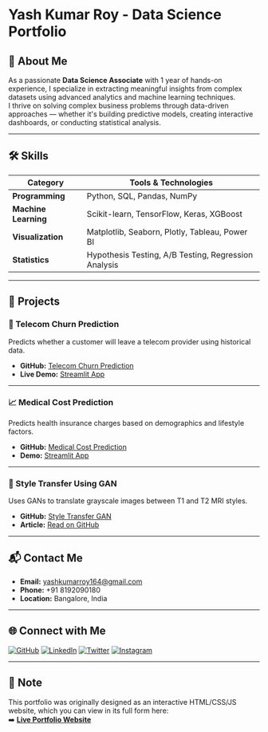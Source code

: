 # Yash Kumar Roy - Data Science Portfolio

## 👋 About Me
As a passionate **Data Science Associate** with 1 year of hands-on experience, I specialize in extracting meaningful insights from complex datasets using advanced analytics and machine learning techniques.  
I thrive on solving complex business problems through data-driven approaches — whether it's building predictive models, creating interactive dashboards, or conducting statistical analysis.

---

## 🛠 Skills

| Category        | Tools & Technologies |
|-----------------|----------------------|
| **Programming** | Python, SQL, Pandas, NumPy |
| **Machine Learning** | Scikit-learn, TensorFlow, Keras, XGBoost |
| **Visualization** | Matplotlib, Seaborn, Plotly, Tableau, Power BI |
| **Statistics** | Hypothesis Testing, A/B Testing, Regression Analysis |

---

## 📂 Projects

### 🤖 Telecom Churn Prediction
Predicts whether a customer will leave a telecom provider using historical data.  
- **GitHub:** [Telecom Churn Prediction](https://github.com/SpidY21/Telecome_churn_prediction)  
- **Live Demo:** [Streamlit App](https://telecomechurnprediction-7prokjhha4796ddws2pcxj.streamlit.app/)

---

### 📈 Medical Cost Prediction
Predicts health insurance charges based on demographics and lifestyle factors.  
- **GitHub:** [Medical Cost Prediction](https://github.com/SpidY21/Medical_Cost_Prediction)  
- **Demo:** [Streamlit App](https://spidy21-medical-cost-prediction-app-aht1f2.streamlit.app/)

---

### 🧠 Style Transfer Using GAN
Uses GANs to translate grayscale images between T1 and T2 MRI styles.  
- **GitHub:** [Style Transfer GAN](https://github.com/SpidY21/Style_Transfer_GAN)  
- **Article:** [Read on GitHub](https://github.com/SpidY21/Style_Transfer_GAN/blob/main/README.md)

---

## 📬 Contact Me
- **Email:** yashkumarroy164@gmail.com  
- **Phone:** +91 8192090180  
- **Location:** Bangalore, India  

---

## 🌐 Connect with Me
[![GitHub](https://img.shields.io/badge/GitHub-000?logo=github&logoColor=white)](https://github.com/SpidY21)
[![LinkedIn](https://img.shields.io/badge/LinkedIn-0A66C2?logo=linkedin&logoColor=white)](https://www.linkedin.com/in/yashkumarroy/)
[![Twitter](https://img.shields.io/badge/Twitter-1DA1F2?logo=twitter&logoColor=white)](https://x.com/YashKumarRoy5)
[![Instagram](https://img.shields.io/badge/Instagram-E4405F?logo=instagram&logoColor=white)](https://www.instagram.com/yashkumarroy/)

---

## 📌 Note
This portfolio was originally designed as an interactive HTML/CSS/JS website, which you can view in its full form here:  
➡️ **[Live Portfolio Website](https://spidy21.github.io/Portfolio_claude/)**
